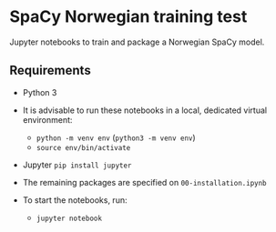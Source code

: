 # SpaCy Norwegian training test

Jupyter notebooks to train and package a Norwegian SpaCy model.

## Requirements

- Python 3

- It is advisable to run these notebooks in a local, dedicated virtual environment:
  - `python -m venv env` (`python3 -m venv env`)
  - `source env/bin/activate`

- Jupyter `pip install jupyter`

- The remaining packages are specified on `00-installation.ipynb`

- To start the notebooks, run:
  - `jupyter notebook`


